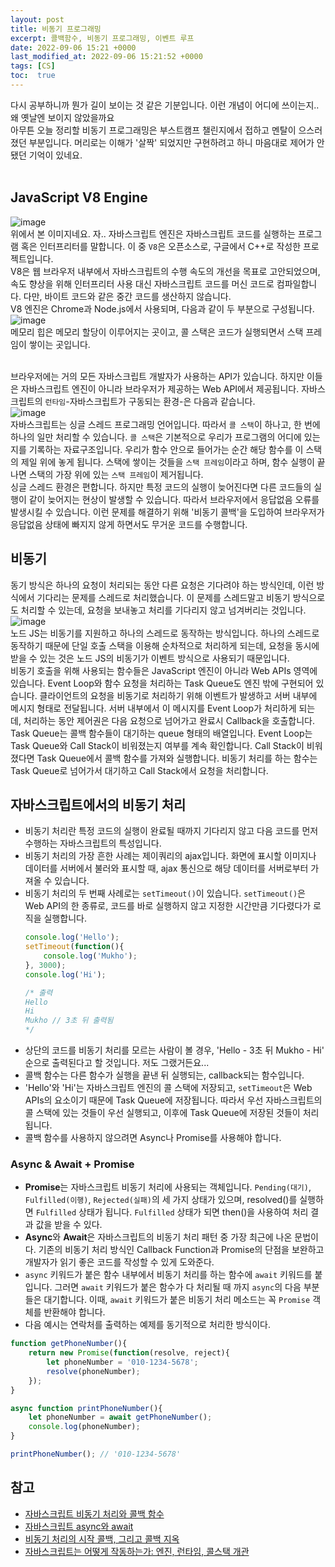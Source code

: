 ```yaml
---
layout: post
title: 비동기 프로그래밍
excerpt: 콜백함수, 비동기 프로그래밍, 이벤트 루프
date: 2022-09-06 15:21 +0000
last_modified_at: 2022-09-06 15:21:52 +0000
tags: [CS]
toc:  true
---
```


다시 공부하니까 뭔가 길이 보이는 것 같은 기분입니다. 이런 개념이 어디에 쓰이는지.. 왜 옛날엔 보이지 않았을까요<br>
아무튼 오늘 정리할 비동기 프로그래밍은 부스트캠프 챌린지에서 접하고 멘탈이 으스러졌던 부분입니다. 머리로는 이해가 '살짝' 되었지만 구현하려고 하니 마음대로 제어가 안됐던 기억이 있네요.<br><br>

## JavaScript V8 Engine

![image](https://user-images.githubusercontent.com/67003627/188563012-0654b791-8e99-47aa-b5d7-6c39e7de5cf4.png)<br>
위에서 본 이미지네요. 자.. 자바스크립트 엔진은 자바스크립트 코드를 실행하는 프로그램 혹은 인터프리터를 말합니다. 이 중 ``V8``은 오픈소스로, 구글에서 C++로 작성한 프로젝트입니다.<br>
V8은 웹 브라우저 내부에서 자바스크립트의 수행 속도의 개선을 목표로 고안되었으며, 속도 향상을 위해 인터프리터 사용 대신 자바스크립트 코드를 머신 코드로 컴파일합니다. 다만, 바이트 코드와 같은 중간 코드를 생산하지 않습니다.<br>
V8 엔진은 Chrome과 Node.js에서 사용되며, 다음과 같이 두 부분으로 구성됩니다.<br>
![image](https://user-images.githubusercontent.com/67003627/188573598-6f329304-3b76-489f-81bc-0e3e20baa31f.png)<br>
메모리 힙은 메모리 할당이 이루어지는 곳이고, 콜 스택은 코드가 실행되면서 스택 프레임이 쌓이는 곳입니다.<br><br>

브라우저에는 거의 모든 자바스크립트 개발자가 사용하는 API가 있습니다. 하지만 이들은 자바스크립트 엔진이 아니라 브라우저가 제공하는 Web API에서 제공됩니다. 자바스크립트의 ``런타임``-자바스크립트가 구동되는 환경-은 다음과 같습니다.<br>
![image](https://user-images.githubusercontent.com/67003627/188573942-cf78a1c0-9f04-4429-9587-2ab3959f4f67.png)<br>
자바스크립트는 싱글 스레드 프로그래밍 언어입니다. 따라서 ``콜 스택``이 하나고, 한 번에 하나의 일만 처리할 수 있습니다. ``콜 스택``은 기본적으로 우리가 프로그램의 어디에 있는지를 기록하는 자료구조입니다. 우리가 함수 안으로 들어가는 순간 해당 함수를 이 스택의 제일 위에 놓게 됩니다. 스택에 쌓이는 것들을 ``스택 프레임``이라고 하며,  함수 실행이 끝나면 스택의 가장 위에 있는 ``스택 프레임``이 제거됩니다.<br>
싱글 스레드 환경은 편합니다. 하지만 특정 코드의 실행이 늦어진다면 다른 코드들의 실행이 같이 늦어지는 현상이 발생할 수 있습니다. 따라서 브라우저에서 응답없음 오류를 발생시킬 수 있습니다. 이런 문제를 해결하기 위해 '비동기 콜백'을 도입하여 브라우저가 응답없음 상태에 빠지지 않게 하면서도 무거운 코드를 수행합니다.

## 비동기

동기 방식은 하나의 요청이 처리되는 동안 다른 요청은 기다려야 하는 방식인데, 이런 방식에서 기다리는 문제를 스레드로 처리했습니다. 이 문제를 스레드말고 비동기 방식으로도 처리할 수 있는데, 요청을 보내놓고 처리를 기다리지 않고 넘겨버리는 것입니다.
![image](https://user-images.githubusercontent.com/67003627/188563012-0654b791-8e99-47aa-b5d7-6c39e7de5cf4.png)<br>
노드 JS는 비동기를 지원하고 하나의 스레드로 동작하는 방식입니다. 하나의 스레드로 동작하기 때문에 단일 호출 스택을 이용해 순차적으로 처리하게 되는데, 요청을 동시에 받을 수 있는 것은 노드 JS의 비동기가 이벤트 방식으로 사용되기 때문입니다.<br>
비동기 호출을 위해 사용되는 함수들은 JavaScript 엔진이 아니라 Web APIs 영역에 있습니다. Event Loop와 함수 요청을 처리하는 Task Queue도 엔진 밖에 구현되어 있습니다. 클라이언트의 요청을 비동기로 처리하기 위해 이벤트가 발생하고 서버 내부에 메시지 형태로 전달됩니다. 서버 내부에서 이 메시지를 Event Loop가 처리하게 되는데, 처리하는 동안 제어권은 다음 요청으로 넘어가고 완료시 Callback을 호출합니다.<br>
Task Queue는 콜백 함수들이 대기하는 queue 형태의 배열입니다. Event Loop는 Task Queue와 Call Stack이 비워졌는지 여부를 계속 확인합니다. Call Stack이 비워졌다면 Task Queue에서 콜백 함수를 가져와 실행합니다. 비동기 처리를 하는 함수는 Task Queue로 넘어가서 대기하고 Call Stack에서 요청을 처리합니다.

## 자바스크립트에서의 비동기 처리

- 비동기 처리란 특정 코드의 실행이 완료될 때까지 기다리지 않고 다음 코드를 먼저 수행하는 자바스크립트의 특성입니다.
- 비동기 처리의 가장 흔한 사례는 제이쿼리의 ajax입니다. 화면에 표시할 이미지나 데이터를 서버에서 불러와 표시할 때, ajax 통신으로 해당 데이터를 서버로부터 가져올 수 있습니다.
- 비동기 처리의 두 번째 사례로는 ``setTimeout()``이 있습니다. ``setTimeout()``은 Web API의 한 종류로, 코드를 바로 실행하지 않고 지정한 시간만큼 기다렸다가 로직을 실행합니다.
    ``` javascript
    console.log('Hello');
    setTimeout(function(){
        console.log('Mukho');
    }, 3000);
    console.log('Hi');

    /* 출력
    Hello
    Hi
    Mukho // 3초 뒤 출력됨
    */
    ```
- 상단의 코드를 비동기 처리를 모르는 사람이 볼 경우, 'Hello - 3초 뒤 Mukho - Hi' 순으로 출력된다고 할 것입니다. 저도 그랬거든요...
- 콜백 함수는 다른 함수가 실행을 끝낸 뒤 실행되는, callback되는 함수입니다.
- 'Hello'와 'Hi'는 자바스크립트 엔진의 콜 스택에 저장되고, ``setTimeout``은 Web APIs의 요소이기 때문에 Task Queue에 저장됩니다. 따라서 우선 자바스크립트의 콜 스택에 있는 것들이 우선 실행되고, 이후에 Task Queue에 저장된 것들이 처리됩니다.
- 콜백 함수를 사용하지 않으려면 Async나 Promise를 사용해야 합니다.

### Async & Await + Promise

- **Promise**는 자바스크립트 비동기 처리에 사용되는 객체입니다. ``Pending(대기)``, ``Fulfilled(이행)``, ``Rejected(실패)``의 세 가지 상태가 있으며, resolved()를 실행하면 ``Fulfilled`` 상태가 됩니다. ``Fulfilled`` 상태가 되면 then()을 사용하여 처리 결과 값을 받을 수 있다.
- **Async**와 **Await**은 자바스크립트의 비동기 처리 패턴 중 가장 최근에 나온 문법이다. 기존의 비동기 처리 방식인 Callback Function과 Promise의 단점을 보완하고 개발자가 읽기 좋은 코드를 작성할 수 있게 도와준다.
- ``async`` 키워드가 붙은 함수 내부에서 비동기 처리를 하는 함수에 ``await`` 키워드를 붙입니다. 그러면 ``await`` 키워드가 붙은 함수가 다 처리될 때 까지 ``async``의 다음 부분들은 대기합니다. 이때, ``await`` 키워드가 붙은 비동기 처리 메소드는 꼭 ``Promise`` 객체를 반환해야 합니다.
- 다음 예시는 연락처를 출력하는 예제를 동기적으로 처리한 방식이다.

```javascript
function getPhoneNumber(){
	return new Promise(function(resolve, reject){
		let phoneNumber = '010-1234-5678';
		resolve(phoneNumber);
	});
}

async function printPhoneNumber(){
	let phoneNumber = await getPhoneNumber();
	console.log(phoneNumber);
}

printPhoneNumber(); // '010-1234-5678'

```

## 참고

- [자바스크립트 비동기 처리와 콜백 함수](https://joshua1988.github.io/web-development/javascript/javascript-asynchronous-operation/)
- [자바스크립트 async와 await](https://joshua1988.github.io/web-development/javascript/js-async-await/)
- [비동기 처리의 시작 콜백, 그리고 콜백 지옥](https://taesung1993.tistory.com/96)
- [자바스크립트는 어떻게 작동하는가: 엔진, 런타임, 콜스택 개관](https://engineering.huiseoul.com/%EC%9E%90%EB%B0%94%EC%8A%A4%ED%81%AC%EB%A6%BD%ED%8A%B8%EB%8A%94-%EC%96%B4%EB%96%BB%EA%B2%8C-%EC%9E%91%EB%8F%99%ED%95%98%EB%8A%94%EA%B0%80-%EC%97%94%EC%A7%84-%EB%9F%B0%ED%83%80%EC%9E%84-%EC%BD%9C%EC%8A%A4%ED%83%9D-%EA%B0%9C%EA%B4%80-ea47917c8442)
